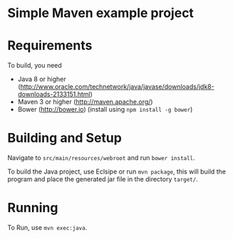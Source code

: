 Simple Maven example project
=============

Requirements
======
To build, you need

* Java 8 or higher (<http://www.oracle.com/technetwork/java/javase/downloads/jdk8-downloads-2133151.html>) 
* Maven 3 or higher (<http://maven.apache.org/>)
* Bower (<http://bower.io>) (install using ```npm install -g bower```)

Building and Setup
======
Navigate to ```src/main/resources/webroot``` and run ``bower install``. 

To build the Java project, use Eclsipe or run `mvn package`, this will build the program and place the generated jar file in the directory `target/`.

Running
======
To Run, use `mvn exec:java`.

